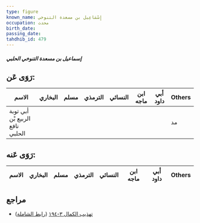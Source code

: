 ```yaml
---
type: figure
known_name: إِسْمَاعِيل بن مسعدة التنوخي
occupation: محدث
birth_date:
passing_date:
tahdhib_id: 479
---
```

##### إسماعيل بن مسعدة التنوخي الحلبي

## رَوَى عَن:
| الاسم                           | البخاري | مسلم | الترمذي | النسائي | ابن ماجه | أبي داود | Others |
| ------------------------------- | ------- | ---- | ------- | ------- | -------- | -------- | ------ |
| أبي توبة الربيع بْن نافع الحلبي |         |      |         |         |          |          | مد     |
## رَوَى عَنه:
| الاسم | البخاري | مسلم | الترمذي | النسائي | ابن ماجه | أبي داود | Others |
| ----- | ------- | ---- | ------- | ------- | -------- | -------- | ------ |
## مراجع
- [تهذيب الكمال ٣-١٩٤](obsidian://open?vault=Tahdhib-al-Kamal&file=Figures/٤٧٩-إسماعيل%20بن%20مسعدة%20التنوخي%20الحلبي) ([رابط الشاملة](https://shamela.ws/book/3722/1208))